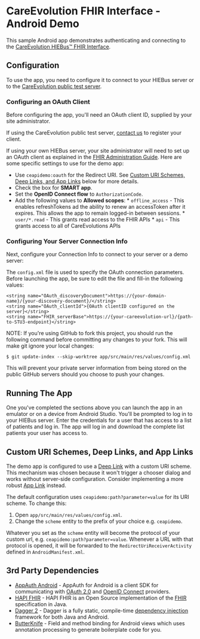 # CareEvolution FHIR Interface - Android Demo

This sample Android app demonstrates authenticating and connecting to the [CareEvolution HIEBus&trade; FHIR Interface](https://fhir.docs.careevolution.com).

## Configuration

To use the app, you need to configure it to connect to your HIEBus server or to the [CareEvolution public test server](https://fhir.docs.careevolution.com/overview/test_server.html).

### Configuring an OAuth Client

Before configuring the app, you'll need an OAuth client ID, supplied by your site administrator.  

If using the CareEvolution public test server, [contact us](https://fhir.docs.careevolution.com/help.html) to register your client.

If using your own HIEBus server, your site administrator will need to set up an OAuth client as explained in the [FHIR Administration Guide](https://fhir.docs.careevolution.com/config/authentication.html).  Here are some specific settings to use for the demo app:

* Use `ceapidemo:oauth` for the Redirect URI. See [Custom URI Schemes, Deep Links, and App Links](#custom-uri-schemes-deep-links-and-app-links) below for more details.
* Check the box for **SMART app**.
* Set the **OpenID Connect flow** to `AuthorizationCode`.
* Add the following values to **Allowed scopes**:
      * `offline_access` - This enables refreshTokens ad the ability to renew an accessToken after it expires. This allows the app to remain logged-in between sessions.
      * `user/*.read` - This grants read access to the FHIR APIs
      * `api` - This grants access to all of CareEvolutions APIs

### Configuring Your Server Connection Info

Next, configure your Connection Info to connect to your server or a demo server:

The `config.xml` file is used to specify the OAuth connection parameters.  Before launching the app, be sure to edit the file and fill-in the following values:

```
<string name="OAuth_discoveryDocument">https://{your-domain-name}/{your-discovery-document}/</string>
<string name="OAuth_clientId">{OAuth clientID configured on the server}</string>
<string name="FHIR_serverBase">https://{your-careevolution-url}/{path-to-STU3-endpoint}</string>
```

NOTE: If you're using GitHub to fork this project, you should run the following command before committing any changes to your fork.  This will make git ignore your local changes:

```
$ git update-index --skip-worktree app/src/main/res/values/config.xml
```

This will prevent your private server information from being stored on the public GitHub servers should you choose to push your changes.

## Running The App

One you've completed the sections above you can launch the app in an emulator or on a device from Android Studio. You'll be prompted to log in to your HIEBus server. Enter the credentials for a user that has access to a list of patients and log in. The app will log in and download the complete list patients your user has access to.

## Custom URI Schemes, Deep Links, and App Links

The demo app is configured to use a [Deep Link](https://developer.android.com/training/app-links/#app-links-vs-deep-links) with a custom URI scheme.  This mechanism was chosen because it won't trigger a chooser dialog and works without server-side configuration.  Consider implementing a more robust [App Link](https://developer.android.com/training/app-links/#add-app-links) instead.

The default configuration uses `ceapidemo:path?parameter=value` for its URI scheme.  To change this:

1. Open `app/src/main/res/values/config.xml`.
2. Change the `scheme` entity to the prefix of your choice e.g. `ceapidemo`.

Whatever you set as the `scheme` entity will become the protocol of your custom url, e.g. `ceapidemo:path?parameter=value`.  Whenever a URL with that protocol is opened, it will be forwarded to the `RedirectUriReceiverActivity` defined in `AndroidManifest.xml`.

## 3rd Party Dependencies

* [AppAuth Android](https://github.com/openid/AppAuth-Android) - AppAuth for Android is a client SDK for communicating with [OAuth 2.0](https://tools.ietf.org/html/rfc6749) and [OpenID Connect](http://openid.net/specs/openid-connect-core-1_0.html) providers.
* [HAPI FHIR](http://hapifhir.io/) - HAPI FHIR is an Open Source implementation of the [FHIR](https://www.hl7.org/fhir/) specification in Java.
* [Dagger 2](https://google.github.io/dagger/) - Dagger is a fully static, compile-time [dependency injection](https://en.wikipedia.org/wiki/Dependency_injection) framework for both Java and Android.
* [ButterKnife](http://jakewharton.github.io/butterknife/) - Field and method binding for Android views which uses annotation processing to generate boilerplate code for you.

